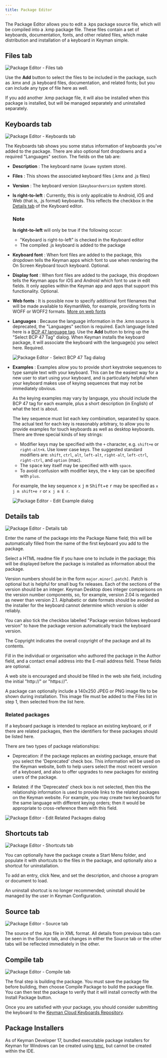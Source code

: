 ```yaml
---
title: Package Editor
---
```


The Package Editor allows you to edit a .kps package source file, which will be
compiled into a .kmp package file. These files contain a set of keyboards,
documentation, fonts, and other related files, which make distribution and
installation of a keyboard in Keyman simple.

## Files tab

![Package Editor - Files tab](/cdn/dev/img/developer/170/ui/frmPackageEditor_Files.png)

Use the **Add** button to select the files to be included in the package, such
as .kmx and .js keyboard files, documentation, and related fonts; but you can
include any type of file here as well.

If you add another .kmp package file, it will also be installed when this
package is installed, but will be managed separately and uninstalled separately.

## Keyboards tab

![Package Editor - Keyboards tab](/cdn/dev/img/developer/170/ui/frmPackageEditor_Keyboards.png)

The Keyboards tab shows you some status information of keyboards you've added to
the package. There are also optional font dropdowns and a required "Languages"
section. The fields on the tab are:

* **Description**
: The keyboard name (`&name` system store).

* **Files**
: This shows the associated keyboard files (.kmx and .js files)

* **Version**
: The keyboard version (`&keyboardversion` system store).

* **Is right-to-left**
: Currently, this is only applicable to Android, iOS and Web (that is, .js
  format) keyboards. This reflects the checkbox in the [Details
  tab](./keyboard-editor#details-fields) of the Keyboard editor.

  ### Note

  **Is right-to-left** will only be true if the following occur:

  * "Keyboard is right-to-left" is checked in the Keyboard editor
  * The compiled .js keyboard is added to the package

* **Keyboard font**
: When font files are added to the package, this dropdown tells the Keyman apps
  which font to use when rendering the On Screen Keyboard touch keyboard.
  Optional.

* **Display font**
: When font files are added to the package, this dropdown tells the Keyman apps
  for iOS and Android which font to use in edit fields. It only applies within
  the Keyman app and apps that support this functionality. Optional.

* **Web fonts**
: It is possible now to specify additional font filenames that will be made
  available to KeymanWeb, for example, providing fonts in WOFF or WOFF2 formats.
  [More on web fonts](select-web-fonts)

* **Languages**
: Because the language information in the .kmn source is deprecated, the
  "Languages" section is required. Each language listed here is a [BCP 47 language tag](../reference/bcp-47). Use the **Add** button to
  bring up the "Select BCP 47 Tag" dialog. When Keyman installs the keyboard
  package, it will associate the keyboard with the language(s) you select here.
  Required.

  ![Package Editor - Select BCP 47 Tag dialog](/cdn/dev/img/developer/170/ui/frmPackageEditor_Select_BCP_47_Tag.png)

* **Examples**
: Examples allow you to provide short keystroke sequences to type sample text
  with your keyboard. This can be the easiest way for a new user to start using
  your keyboard, and is particularly helpful when your keyboard makes use of
  keying sequences that may not be immediately obvious.

  As the keying examples may vary by language, you should include the BCP 47 tag
  for each example, plus a short description (in English) of what the text is
  about.

  The key sequence must list each key combination, separated by space. The
  actual text for each key is reasonably arbitrary, to allow you to provide
  examples for touch keyboards as well as desktop keyboards. There are three
  special kinds of key strings:
  * Modifier keys may be specified with the `+` character, e.g. `shift+e` or `right-alt+k`. Use lower case keys. The suggested standard modifiers are: `shift`, `ctrl`, `alt`, `left-alt`, `right-alt`, `left-ctrl`, `right-ctrl`, and `option` (mac).
  * The <kbd>space</kbd> key itself may be specified with with `space`.
  * To avoid confusion with modifier keys, the <kbd>+</kbd> key can be specified with `plus`.

  For example, the key sequence <kbd>x</kbd> <kbd>j</kbd> <kbd>m</kbd> <kbd>Shift</kbd>+<kbd>e</kbd> <kbd>r</kbd> may be specified as `x j m shift+e r` or `x j m E r`.

  ![Package Editor - Edit Example dialog](/cdn/dev/img/developer/170/ui/frmPackageEditor_EditExample.png)

## Details tab

![Package Editor - Details tab](/cdn/dev/img/developer/170/ui/frmPackageEditor_Details.png)

Enter the name of the package into the Package Name field; this will be
automatically filled from the name of the first keyboard you add to the package.

Select a HTML readme file if you have one to include in the package; this will
be displayed before the package is installed as information about the package.

Version numbers should be in the form `major.minor[.patch]`. Patch is optional
but is helpful for small bug fix releases. Each of the sections of the version
should be an integer. Keyman Desktop does integer comparisons on the version
number components, so, for example, version 2.04 is regarded as newer than
version 2.1\. Alphabetic or date formats should be avoided as the installer for
the keyboard cannot determine which version is older reliably.

You can also tick the checkbox labelled "Package version follows keyboard
version" to have the package version automatically track the keyboard version.

The Copyright indicates the overall copyright of the package and all its
contents.

Fill in the individual or organisation who authored the package in the Author
field, and a contact email address into the E-mail address field. These fields
are optional.

A web site is encouraged and should be filled in the web site field, including
the initial "http://" or "https://".

A package can optionally include a 140x250 JPEG or PNG image file to be shown
during installation. This image file must be added to the Files list in step 1,
then selected from the list here.

### Related packages

If a keyboard package is intended to replace an existing keyboard, or if there
are related packages, then the identifiers for these packages should be listed
here.

There are two types of package relationships:

* Deprecation: if the package replaces an existing package, ensure that you
  select the 'Deprecated' check box. This information will be used on the Keyman
  website, both to help users select the most recent version of a keyboard, and
  also to offer upgrades to new packages for existing users of the package.

* Related: if the 'Deprecated' check box is not selected, then this the
  relationship information is used to provide links to the related packages on
  the Keyman website. For example, you may create two keyboards for the same
  language with different keying orders; then it would be appropriate to 
  cross-reference them with this field.

![Package Editor - Edit Related Packages dialog](/cdn/dev/img/developer/170/ui/frmPackageEditor_EditRelatedPackage.png)

## Shortcuts tab

![Package Editor - Shortcuts tab](/cdn/dev/img/developer/170/ui/frmPackageEditor_Shortcuts.png)

You can optionally have the package create a Start Menu folder, and populate it
with shortcuts to the files in the package, and optionally also a shortcut for
uninstallation.

To add an entry, click New, and set the description, and choose a program or
document to load.

An uninstall shortcut is no longer recommended; uninstall should be managed by
the user in Keyman Configuration.

## Source tab

![Package Editor - Source tab](/cdn/dev/img/developer/170/ui/frmPackageEditor_Source.png)

The source of the .kps file in XML format. All details from previous tabs can be
seen in the Source tab, and changes in either the Source tab or the other tabs
will be reflected immediately in the other.

## Compile tab

![Package Editor - Compile tab](/cdn/dev/img/developer/170/ui/frmPackageEditor_Build.png)

The final step is building the package. You must save the package file before
building, then choose Compile Package to build the package file. You can then
test the package to verify that it will install correctly with the Install
Package button.

Once you are satisfied with your package, you should consider submitting the
keyboard to the [Keyman Cloud Keyboards Repository](/developer/keyboards/).

## Package Installers

As of Keyman Developer 17, bundled executable package installers for Keyman for
Windows can be created using [kmc](kmc), but cannot be created within the IDE.